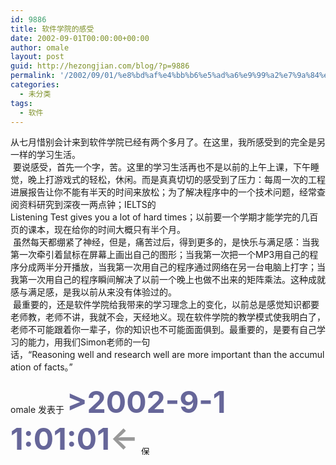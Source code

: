 ```yaml
---
id: 9886
title: 软件学院的感受
date: 2002-09-01T00:00:00+00:00
author: omale
layout: post
guid: http://hezongjian.com/blog/?p=9886
permalink: '/2002/09/01/%e8%bd%af%e4%bb%b6%e5%ad%a6%e9%99%a2%e7%9a%84%e6%84%9f%e5%8f%97/'
categories:
  - 未分类
tags:
  - 软件
---
```

从七月惜别会计来到软件学院已经有两个多月了。在这里，我所感受到的完全是另一样的学习生活。  
&nbsp;要说感受，首先一个字，苦。这里的学习生活再也不是以前的上午上课，下午睡觉，晚上打游戏式的轻松，休闲。而是真真切切的感受到了压力：每周一次的工程进展报告让你不能有半天的时间来放松；为了解决程序中的一个技术问题，经常查阅资料研究到深夜一两点钟；IELTS的Listening&nbsp;Test&nbsp;gives&nbsp;you&nbsp;a&nbsp;lot&nbsp;of&nbsp;hard&nbsp;times；以前要一个学期才能学完的几百页的课本，现在给你的时间大概只有半个月。  
&nbsp;虽然每天都绷紧了神经，但是，痛苦过后，得到更多的，是快乐与满足感：当我第一次牵引着鼠标在屏幕上画出自己的图形；当我第一次把一个MP3用自己的程序分成两半分开播放，当我第一次用自己的程序通过网络在另一台电脑上打字；当我第一次用自己的程序瞬间解决了以前一个晚上也做不出来的矩阵乘法。这种成就感与满足感，是我以前从来没有体验过的。  
&nbsp;最重要的，还是软件学院给我带来的学习理念上的变化，以前总是感觉知识都要老师教，老师不讲，我就不会，天经地义。现在软件学院的教学模式使我明白了，老师不可能跟着你一辈子，你的知识也不可能面面俱到。最重要的，是要有自己学习的能力，用我们Simon老师的一句话，“Reasoning&nbsp;well&nbsp;and&nbsp;research&nbsp;well&nbsp;are&nbsp;more&nbsp;important&nbsp;than&nbsp;the&nbsp;accumulation&nbsp;of&nbsp;facts。”  
&nbsp;  
<font class=diary_poster>omale 发表于</font> **<font color=#666699 style=font size=9px>>2002-9-1 1:01:01<font color=#999999 class=diary_arr onClick="javascript:window.history.back()" title=返回前页>←</font></font>** [<img src=/images/saveas.gif width=16 height=16 border=0 alt=保存该日志到本地 align=middle>](javascript:sv(794261))